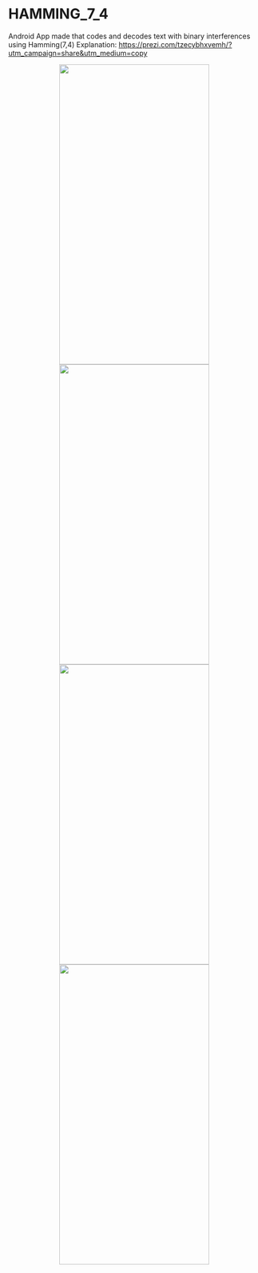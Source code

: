 # HAMMING_7_4
Android App made that codes and decodes text with binary interferences using Hamming(7,4)
Explanation: https://prezi.com/tzecybhxvemh/?utm_campaign=share&utm_medium=copy 

<p align="center">
  <img width="300" height="600" src="https://github.com/lafifii/HAMMING_7_4/blob/master/Screenshots/Hamming1.PNG">
  <img width="300" height="600" src="https://github.com/lafifii/HAMMING_7_4/blob/master/Screenshots/Hamming2.PNG">
  <img width="300" height="600" src="https://github.com/lafifii/HAMMING_7_4/blob/master/Screenshots/Hamming3.PNG">
  <img width="300" height="600" src="https://github.com/lafifii/HAMMING_7_4/blob/master/Screenshots/Hamming4.PNG">
</p>
